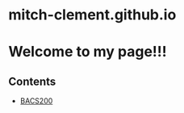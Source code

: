 # mitch-clement.github.io
<!DOCTYPE html>
<html>
<head>
<title>Landing Page</title>
</head>
<body>
<h1>Welcome to my page!!!</h1>
<h2>Contents</h2>
<ul>
<li><a href="/bacs200/index.html">BACS200</a>
<ul>
</body>
</html>
